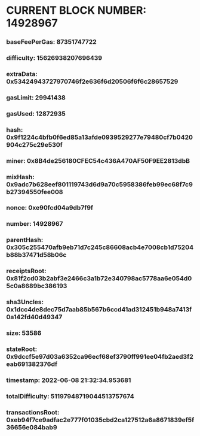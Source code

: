 # CURRENT BLOCK NUMBER: 14928967

### baseFeePerGas: 87351747722
### difficulty: 15626938207696439
### extraData: 0x53424943727970746f2e636f6d20506f6f6c28657529
### gasLimit: 29941438
### gasUsed: 12872935
### hash: 0x9f1224c4bfb0f6ed85a13afde0939529277e79480cf7b0420904c275c29e530f
### miner: 0x8B4de256180CFEC54c436A470AF50F9EE2813dbB
### mixHash: 0x9adc7b628eef801119743d6d9a70c5958386feb99ec68f7c9b27394550fee008
### nonce: 0xe90fcd04a9db7f9f
### number: 14928967
### parentHash: 0x305c255470afb9eb71d7c245c86608acb4e7008cb1d75204b88b37471d58b06c
### receiptsRoot: 0x81f2cd03b2abf3e2466c3a1b72e340798ac5778aa6e054d05c0a8689bc386193
### sha3Uncles: 0x1dcc4de8dec75d7aab85b567b6ccd41ad312451b948a7413f0a142fd40d49347
### size: 53586
### stateRoot: 0x9dccf5e97d03a6352ca96ecf68ef3790ff991ee04fb2aed3f2eab691382376df
### timestamp: 2022-06-08 21:32:34.953681
### totalDifficulty: 51197948719044513757674
### transactionsRoot: 0xeb94f7ce9adfac2e777f01035cbd2ca127512a6a8671839ef5f36656e084bab9
